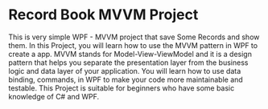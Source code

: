 
# Record Book MVVM Project
This is very simple WPF - MVVM project that save Some Records and show them.
In this Project, you will learn how to use the MVVM pattern in WPF to create a app.
MVVM stands for Model-View-ViewModel and it is a design pattern that helps you separate the presentation layer from the business logic and data layer of your application. 
You will learn how to use data binding, commands, in WPF to make your code more maintainable and testable.
This Project is suitable for beginners who have some basic knowledge of C# and WPF.
